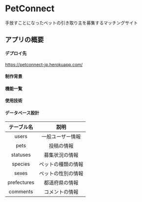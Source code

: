 # PetConnect
手放すことになったペットの引き取り主を募集するマッチングサイト
## アプリの概要

#### デプロイ先
https://petconnect-jp.herokuapp.com/

#### 制作背景

#### 機能一覧

#### 使用技術

#### データベース設計
|テーブル名|説明|
| :---: | :---: |
|  users  |  一般ユーザー情報  |
|  pets  |  投稿の情報  |
|  statuses  |  募集状況の情報  |
|  species  |  ペットの種類の情報  |
|  sexes  |  ペットの性別の情報  |
|  prefectures  |  都道府県の情報  |
|  comments  |  コメントの情報  |
